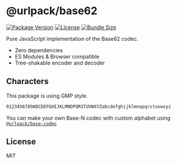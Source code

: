 # @urlpack/base62

[![Package Version](https://img.shields.io/npm/v/@urlpack/base62)](https://npm.im/@urlpack/base62)
[![License](https://img.shields.io/npm/l/@urlpack/base62)](#License)
[![Bundle Size](https://img.shields.io/bundlephobia/minzip/@urlpack/base62)](https://bundlephobia.com/package/@urlpack/base62)

Pure JavaScript implementation of the Base62 codec.

- Zero dependencies
- ES Modules & Browser compatible
- Tree-shakable encoder and decoder

## Characters

This package is using GMP style.

```txt
0123456789ABCDEFGHIJKLMNOPQRSTUVWXYZabcdefghijklmnopqrstuvwxyz
```

You can make your own Base-N codec with custom alphabet using [`@urlpack/base-codec`](https://github.com/daangn/urlpack/tree/main/packages/base-codec)

## License

MIT
